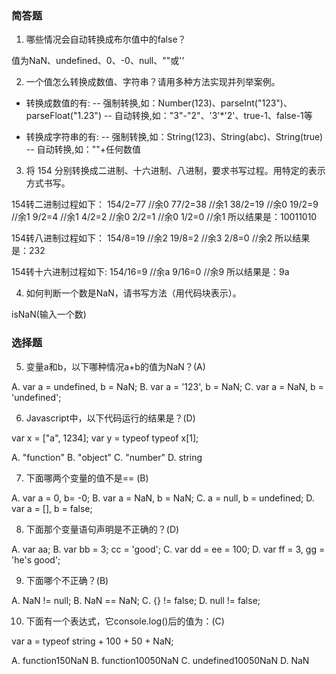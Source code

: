 ### 简答题

1. 哪些情况会自动转换成布尔值中的false？

值为NaN、undefined、0、-0、null、""或''

2. 一个值怎么转换成数值、字符串？请用多种方法实现并列举案例。

- 转换成数值的有:
-- 强制转换,如：Number(123)、parseInt("123")、parseFloat("1.23")
-- 自动转换,如："3"-"2"、'3'*'2'、true-1、false-1等

- 转换成字符串的有:
-- 强制转换,如：String(123)、String(abc)、String(true)
-- 自动转换,如：""+任何数值

3. 将 154 分别转换成二进制、十六进制、八进制，要求书写过程。用特定的表示方式书写。

  154转二进制过程如下：
  154/2=77  //余0
  77/2=38   //余1
  38/2=19   //余0
  19/2=9    //余1
  9/2=4     //余1
  4/2=2     //余0
  2/2=1     //余0
  1/2=0     //余1
  所以结果是：10011010

  154转八进制过程如下：
  154/8=19  //余2
  19/8=2    //余3
  2/8=0     //余2
  所以结果是：232

  154转十六进制过程如下:
  154/16=9  //余a
  9/16=0    //余9
  所以结果是：9a

4. 如何判断一个数是NaN，请书写方法（用代码块表示）。

isNaN(输入一个数)

### 选择题

5. 变量a和b，以下哪种情况a+b的值为NaN？(A)

A. var a = undefined, b = NaN; 
B. var a = '123', b = NaN; 
C. var a = NaN, b = 'undefined';

6. Javascript中，以下代码运行的结果是？(D)

var x = ["a", 1234];
var y = typeof typeof x[1];

A. "function" 
B. "object" 
C. "number" 
D. string

7. 下面哪两个变量的值不是== (B)

A. var a = 0, b= -0; 
B. var a = NaN, b = NaN; 
C. a = null, b = undefined; 
D. var a = [], b = false;

8. 下面那个变量语句声明是不正确的？(D)

A. var aa; 
B. var bb = 3; cc = 'good'; 
C. var dd = ee = 100; 
D. var ff = 3, gg = 'he's good';

9. 下面哪个不正确？(B)

A. NaN != null; 
B. NaN == NaN; 
C. {} != false; 
D. null != false;

10. 下面有一个表达式，它console.log()后的值为：(C)

var a = typeof string + 100 + 50 + NaN; 

A. function150NaN 
B. function10050NaN 
C. undefined10050NaN 
D. NaN